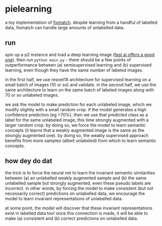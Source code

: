 # pielearning
a toy implementation of [fixmatch](https://arxiv.org/abs/2001.07685). despite learning from a handful of labelled data, fixmatch can handle large amounts of unlabelled data. 

## run
spin up a p2 instance and load a deep learning image ([fast ai offers a good one](https://course.fast.ai/start_aws.html)). then run `python main.py` - there should be a few points of outperformance between (a) semisupervised learning and (b) supervised learning, even though they have the same number of labeled images.

in the first half, we use resnet18 architecture for supervised learning on a small batch of images (10 or so) and validate. in the second half, we use the same architecture to learn on the same batch of labeled images along with 70 or so unlabeled images. 

we ask the model to make prediction for each unlabeled image, which we modify slightly with a small random crop. if the model generates a high confidence prediction (eg >70%), then we use that predicted class as a label for the same unlabeled image, this time strongly augmented with a larger random crop. by doing so, we force the model to learn semantic concepts (it learns that a weakly augmented image is the same as the strongly augmented one). by doing so, the weakly supervised approach benefits from more samples (albeit unlabeled) from which to learn semantic concepts.

## how dey do dat
the trick is to force the neural net to learn the invariant semantic similarities between (a) an unlabelled weakly augmented sample and (b) the same unlabelled sample but strongly augmented, even these pseudo labels are incorrect. in other words, by forcing the model to make consistent (but not necessarily correct) predictions on unlabelled data, we encourage the model to learn invariant representations of unlabelled data. 

at some point, the model will discover that these invariant representations exist in labelled data too! once this connection is made, it will be able to make (a) consistent and (b) correct predictions on unlabelled data.